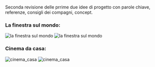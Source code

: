 Seconda revisione delle prrime due idee di progetto con parole chiave, referenze, consigli dei compagni, concept.  
  
### La finestra sul mondo:  
![la finestra sul mondo](https://github.com/eleonoradfr/archive/blob/master/eleonoradfr/Progetto/01_due_idee_di_progetto/revisione_2/2_idee_progetto_revisione_2_finestra.png)
![la finestra sul mondo](https://github.com/eleonoradfr/archive/blob/master/eleonoradfr/Progetto/01_due_idee_di_progetto/revisione_2/2_idee_progetto_revisione_2_finestra_concept.png)  
  
### Cinema da casa: 
![cinema_casa](https://github.com/eleonoradfr/archive/blob/master/eleonoradfr/Progetto/01_due_idee_di_progetto/revisione_2/2_idee_progetto_revisione_2_cinema.png)
![cinema_casa](https://github.com/eleonoradfr/archive/blob/master/eleonoradfr/Progetto/01_due_idee_di_progetto/revisione_2/2_idee_progetto_revisione_2_cinema_concept.png)
